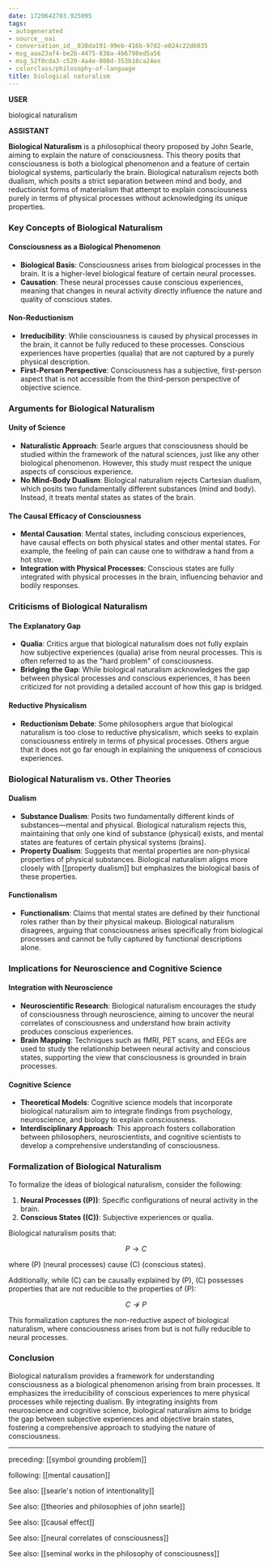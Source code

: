 ```yaml
---
date: 1720642703.925095
tags:
- autogenerated
- source__oai
- conversation_id__838da191-99eb-416b-97d2-e024c22d6035
- msg_aaa23af4-be2b-4475-838a-4b6798ed5a56
- msg_52f0cda3-c520-4a4e-808d-353b18ca24ee
- colorclass/philosophy-of-language
title: biological naturalism
---
```


**USER**

biological naturalism


**ASSISTANT**

**Biological Naturalism** is a philosophical theory proposed by John Searle, aiming to explain the nature of consciousness. This theory posits that consciousness is both a biological phenomenon and a feature of certain biological systems, particularly the brain. Biological naturalism rejects both dualism, which posits a strict separation between mind and body, and reductionist forms of materialism that attempt to explain consciousness purely in terms of physical processes without acknowledging its unique properties.

### Key Concepts of Biological Naturalism

#### Consciousness as a Biological Phenomenon

- **Biological Basis**: Consciousness arises from biological processes in the brain. It is a higher-level biological feature of certain neural processes.
- **Causation**: These neural processes cause conscious experiences, meaning that changes in neural activity directly influence the nature and quality of conscious states.

#### Non-Reductionism

- **Irreducibility**: While consciousness is caused by physical processes in the brain, it cannot be fully reduced to these processes. Conscious experiences have properties (qualia) that are not captured by a purely physical description.
- **First-Person Perspective**: Consciousness has a subjective, first-person aspect that is not accessible from the third-person perspective of objective science.

### Arguments for Biological Naturalism

#### Unity of Science

- **Naturalistic Approach**: Searle argues that consciousness should be studied within the framework of the natural sciences, just like any other biological phenomenon. However, this study must respect the unique aspects of conscious experience.
- **No Mind-Body Dualism**: Biological naturalism rejects Cartesian dualism, which posits two fundamentally different substances (mind and body). Instead, it treats mental states as states of the brain.

#### The Causal Efficacy of Consciousness

- **Mental Causation**: Mental states, including conscious experiences, have causal effects on both physical states and other mental states. For example, the feeling of pain can cause one to withdraw a hand from a hot stove.
- **Integration with Physical Processes**: Conscious states are fully integrated with physical processes in the brain, influencing behavior and bodily responses.

### Criticisms of Biological Naturalism

#### The Explanatory Gap

- **Qualia**: Critics argue that biological naturalism does not fully explain how subjective experiences (qualia) arise from neural processes. This is often referred to as the "hard problem" of consciousness.
- **Bridging the Gap**: While biological naturalism acknowledges the gap between physical processes and conscious experiences, it has been criticized for not providing a detailed account of how this gap is bridged.

#### Reductive Physicalism

- **Reductionism Debate**: Some philosophers argue that biological naturalism is too close to reductive physicalism, which seeks to explain consciousness entirely in terms of physical processes. Others argue that it does not go far enough in explaining the uniqueness of conscious experiences.

### Biological Naturalism vs. Other Theories

#### Dualism

- **Substance Dualism**: Posits two fundamentally different kinds of substances—mental and physical. Biological naturalism rejects this, maintaining that only one kind of substance (physical) exists, and mental states are features of certain physical systems (brains).
- **Property Dualism**: Suggests that mental properties are non-physical properties of physical substances. Biological naturalism aligns more closely with [[property dualism]] but emphasizes the biological basis of these properties.

#### Functionalism

- **Functionalism**: Claims that mental states are defined by their functional roles rather than by their physical makeup. Biological naturalism disagrees, arguing that consciousness arises specifically from biological processes and cannot be fully captured by functional descriptions alone.

### Implications for Neuroscience and Cognitive Science

#### Integration with Neuroscience

- **Neuroscientific Research**: Biological naturalism encourages the study of consciousness through neuroscience, aiming to uncover the neural correlates of consciousness and understand how brain activity produces conscious experiences.
- **Brain Mapping**: Techniques such as fMRI, PET scans, and EEGs are used to study the relationship between neural activity and conscious states, supporting the view that consciousness is grounded in brain processes.

#### Cognitive Science

- **Theoretical Models**: Cognitive science models that incorporate biological naturalism aim to integrate findings from psychology, neuroscience, and biology to explain consciousness.
- **Interdisciplinary Approach**: This approach fosters collaboration between philosophers, neuroscientists, and cognitive scientists to develop a comprehensive understanding of consciousness.

### Formalization of Biological Naturalism

To formalize the ideas of biological naturalism, consider the following:

1. **Neural Processes (\(P\))**: Specific configurations of neural activity in the brain.
2. **Conscious States (\(C\))**: Subjective experiences or qualia.

Biological naturalism posits that:

$$
P \rightarrow C
$$

where \(P\) (neural processes) cause \(C\) (conscious states).

Additionally, while \(C\) can be causally explained by \(P\), \(C\) possesses properties that are not reducible to the properties of \(P\):

$$
C \nrightarrow P
$$

This formalization captures the non-reductive aspect of biological naturalism, where consciousness arises from but is not fully reducible to neural processes.

### Conclusion

Biological naturalism provides a framework for understanding consciousness as a biological phenomenon arising from brain processes. It emphasizes the irreducibility of conscious experiences to mere physical processes while rejecting dualism. By integrating insights from neuroscience and cognitive science, biological naturalism aims to bridge the gap between subjective experiences and objective brain states, fostering a comprehensive approach to studying the nature of consciousness.


---

preceding: [[symbol grounding problem]]  


following: [[mental causation]]

See also: [[searle's notion of intentionality]]


See also: [[theories and philosophies of john searle]]


See also: [[causal effect]]


See also: [[neural correlates of consciousness]]


See also: [[seminal works in the philosophy of consciousness]]